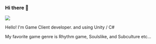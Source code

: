 ### Hi there 👋


<img src="https://img.shields.io/badge/Unity-#000000?style=flat-square&logo=Unity&logoColor=#000000"/>

Hello! I'm Game Client developer. and using Unity / C#

My favorite game genre is Rhythm game, Soulslike, and Subculture etc...

